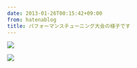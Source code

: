 ```yaml
---
date: 2013-01-26T00:15:42+09:00
from: hatenablog
title: パフォーマンスチューニング大会の様子です
---
```


<p><img src="http://dl.dropbox.com/u/5978869/image/20130126_001744.png" /></p><p><img src="https://dl.dropbox.com/u/5978869/image/20130125_142419.png" /></p>

